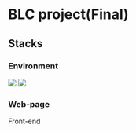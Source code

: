 # BLC project(Final)


<h2>Stacks</h2>
<h3>Environment</h3>
<img src="https://img.shields.io/badge/visualstudiocode-007ACC?style=for-the-badge&logo=visualstudiocode&logoColor=white">
<img src="https://img.shields.io/badge/github-181717?style=for-the-badge&logo=github&logoColor=white">

<h3>Web-page</h3>
<p>Front-end</p>

